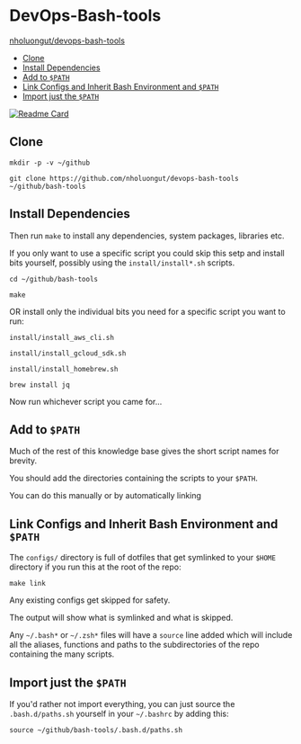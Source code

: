 # DevOps-Bash-tools

[nholuongut/devops-bash-tools](https://github.com/nholuongut/devops-bash-tools)

<!-- INDEX_START -->

- [Clone](#clone)
- [Install Dependencies](#install-dependencies)
- [Add to `$PATH`](#add-to-path)
- [Link Configs and Inherit Bash Environment and `$PATH`](#link-configs-and-inherit-bash-environment-and-path)
- [Import just the `$PATH`](#import-just-the-path)

<!-- INDEX_END -->

[![Readme Card](https://github-readme-stats.vercel.app/api/pin/?username=nholuongut&repo=DevOps-Bash-tools&theme=ambient_gradient&description_lines_count=3)](https://github.com/nholuongut/devops-bash-tools)

## Clone

```shell
mkdir -p -v ~/github

git clone https://github.com/nholuongut/devops-bash-tools ~/github/bash-tools
```

## Install Dependencies

Then run `make` to install any dependencies, system packages, libraries etc.

If you only want to use a specific script you could skip this setp and install bits yourself,
possibly using the `install/install*.sh` scripts.

```shell
cd ~/github/bash-tools
```

```shell
make
```

OR install only the individual bits you need for a specific script you want to run:

```shell
install/install_aws_cli.sh
```

```shell
install/install_gcloud_sdk.sh
```

```shell
install/install_homebrew.sh

brew install jq
```

Now run whichever script you came for...

## Add to `$PATH`

Much of the rest of this knowledge base gives the short script names for brevity.

You should add the directories containing the scripts to your `$PATH`.

You can do this manually or by automatically linking

## Link Configs and Inherit Bash Environment and `$PATH`

The `configs/` directory is full of dotfiles that get symlinked to your `$HOME` directory if you run this at the root
of the repo:

```shell
make link
```

Any existing configs get skipped for safety.

The output will show what is symlinked and what is skipped.

Any `~/.bash*` or `~/.zsh*` files will have a `source` line added which will include all the aliases,
functions and paths to the subdirectories of the repo containing the many scripts.

## Import just the `$PATH`

If you'd rather not import everything,
you can just source the `.bash.d/paths.sh` yourself in your `~/.bashrc` by adding this:

```shell
source ~/github/bash-tools/.bash.d/paths.sh
```

